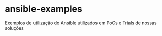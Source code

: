 # ansible-examples
Exemplos de utilização do Ansible utilizados em PoCs e Trials de nossas soluções
